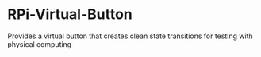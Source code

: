 # RPi-Virtual-Button
Provides a virtual button that creates clean state transitions for testing with physical computing
